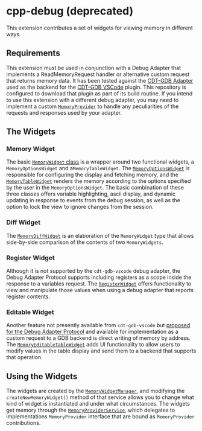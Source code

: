 # cpp-debug (deprecated)

This extension contributes a set of widgets for viewing memory in different ways.

## Requirements

This extension must be used in conjunction with a Debug Adapter that implements a ReadMemoryRequest handler or alternative custom request that returns memory data. It has been tested against the [CDT-GDB Adapter](https://github.com/eclipse-cdt/cdt-gdb-adapter) used as the backend for the
[CDT-GDB VSCode](https://github.com/eclipse-cdt/cdt-gdb-vscode) plugin. This repository is configured to download that plugin as part of its build routine.
If you intend to use this extension with a different debug adapter, you may need to implement a custom
[`MemoryProvider`](./src/browser/memory-provider/memory-provider-service.ts) to handle any peculiarities of the requests and responses used by your adapter.

## The Widgets

### Memory Widget

The basic [`MemoryWidget` class](./src/browser/memory-widget/memory-widget.ts) is a wrapper around two functional widgets, a `MemoryOptionsWidget` and
a`MemoryTableWidget`. The [`MemoryOptionsWidget`](./src/browser/memory-widget/memory-options-widget.tsx) is responsible for configuring the display
and fetching memory, and the [`MemoryTableWidget`](./src/browser/memory-widget/memory-table-widget.tsx) renders the memory according to the options
specified by the user in the `MemoryOptionsWidget`. The basic combination of these three classes offers variable highlighting, ascii display, and
dynamic updating in response to events from the debug session, as well as the option to lock the view to ignore changes from the session.

### Diff Widget

The [`MemoryDiffWidget`](./src/browser/diff-widget/memory-diff-widget-types.ts) is an elaboration of the `MemoryWidget` type that allows side-by-side
comparison of the contents of two `MemoryWidgets`.

### Register Widget

Although it is not supported by the `cdt-gdb-vscode` debug adapter, the Debug Adapter Protocol supports including registers as a scope inside the
response to a variables request. The [`RegisterWidget`](./src/browser/register-widget/register-widget-types.ts) offers functionality to view and
manipulate those values when using a debug adapter that reports register contents.

### Editable Widget

Another feature not presently available from `cdt-gdb-vscode` but
[proposed for the Debug Adapter Protocol](https://github.com/microsoft/debug-adapter-protocol/issues/163) and available for implementation as a custom
request to a GDB backend is direct writing of memory by address. The
[`MemoryEditableTableWidget`](./src/browser/editable-widget/memory-editable-table-widget.tsx) adds UI functionality to allow users to modify values in
the table display and send them to a backend that supports that operation.

## Using the Widgets

The widgets are created by the [`MemoryWidgetManager`](./src/browser/utils/memory-widget-manager.ts), and modifying the `createNewMemoryWidget()`
method of that service allows you to change what kind of widget is instantiated and under what circumstances. The widgets get memory through the
[`MemoryProviderService`](./src/browser/memory-provider/memory-provider-service.ts), which delegates to implementations `MemoryProvider` interface
that are bound as `MemoryProvider` contributions.
